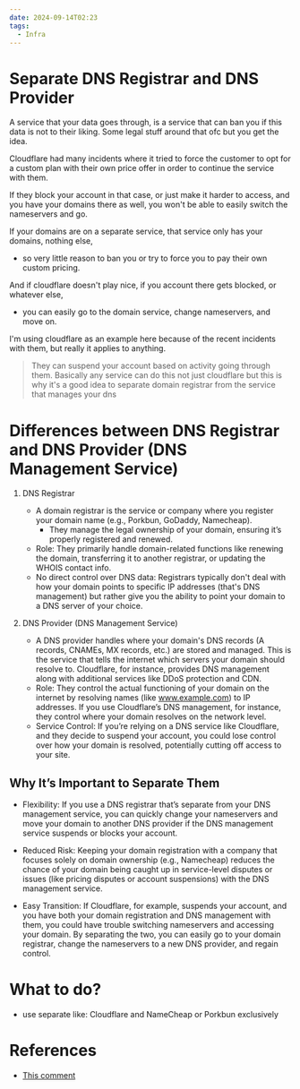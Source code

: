 ```yaml
---
date: 2024-09-14T02:23
tags:
  - Infra
---
```


<!-- 2024-09-14-0223 (September 14, 2024 02:23:24 AM) -->

# Separate DNS Registrar and DNS Provider

A service that your data goes through, is a service that can ban you if this data is not to their liking. Some legal stuff around that ofc but you get the idea.

Cloudflare had many incidents where it tried to force the customer to opt for a custom plan with their own price offer in order to continue the service with them.

If they block your account in that case, or just make it harder to access, and you have your domains there as well, you won't be able to easily switch the nameservers and go.

If your domains are on a separate service, that service only has your domains, nothing else,

- so very little reason to ban you or try to force you to pay their own custom pricing.

And if cloudflare doesn't play nice, if you account there gets blocked, or whatever else,

- you can easily go to the domain service, change nameservers, and move on.

I'm using cloudflare as an example here because of the recent incidents with them, but really it applies to anything.

> They can suspend your account based on activity going through them. Basically any service can do this not just cloudflare but this is why it's a good idea to separate domain registrar from the service that manages your dns

# Differences between DNS Registrar and DNS Provider (DNS Management Service)

1. DNS Registrar

   - A domain registrar is the service or company where you register your domain name (e.g., Porkbun, GoDaddy, Namecheap).
     - They manage the legal ownership of your domain, ensuring it’s properly registered and renewed.
   - Role: They primarily handle domain-related functions like renewing the domain, transferring it to another registrar, or updating the WHOIS contact info.
   - No direct control over DNS data: Registrars typically don't deal with how your domain points to specific IP addresses (that's DNS management) but rather give you the ability to point your domain to a DNS server of your choice.

2. DNS Provider (DNS Management Service)

   - A DNS provider handles where your domain's DNS records (A records, CNAMEs, MX records, etc.) are stored and managed. This is the service that tells the internet which servers your domain should resolve to. Cloudflare, for instance, provides DNS management along with additional services like DDoS protection and CDN.
   - Role: They control the actual functioning of your domain on the internet by resolving names (like www.example.com) to IP addresses. If you use Cloudflare’s DNS management, for instance, they control where your domain resolves on the network level.
   - Service Control: If you’re relying on a DNS service like Cloudflare, and they decide to suspend your account, you could lose control over how your domain is resolved, potentially cutting off access to your site.

## Why It’s Important to Separate Them

- Flexibility: If you use a DNS registrar that’s separate from your DNS management service, you can quickly change your nameservers and move your domain to another DNS provider if the DNS management service suspends or blocks your account.

- Reduced Risk: Keeping your domain registration with a company that focuses solely on domain ownership (e.g., Namecheap) reduces the chance of your domain being caught up in service-level disputes or issues (like pricing disputes or account suspensions) with the DNS management service.

- Easy Transition: If Cloudflare, for example, suspends your account, and you have both your domain registration and DNS management with them, you could have trouble switching nameservers and accessing your domain. By separating the two, you can easily go to your domain registrar, change the nameservers to a new DNS provider, and regain control.

# What to do?

- use separate like: Cloudflare and NameCheap or Porkbun exclusively

# References

- [This comment](https://www.reddit.com/r/webdev/comments/1bjfqse/comment/lfxuw0f/?utm_source=share&utm_medium=web3x&utm_name=web3xcss&utm_term=1&utm_content=share_button)
